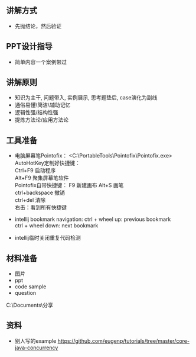 ## 讲解方式
- 先抛结论，然后验证

## PPT设计指导
* 简单内容一个案例带过

## 讲解原则
- 知识为主干, 问题带入, 实例展示, 思考题垫后, case演化为副线
- 通俗易懂\简洁\辅助记忆
- 逻辑性强/结构性强
- 提炼方法论/应用方法论

## 工具准备
* 电脑屏幕笔Pointofix： <C:\PortableTools\Pointofix\Pointofix.exe>  
  AutoHotKey定制好快捷键：  
    Ctrl+F9 启动程序  
    Alt+F9 聚集屏幕笔软件  
  Pointofix自带快捷键： 
    F9 新建画布
    Alt+S 画笔  
    ctrl+backspace 撤销  
    ctrl+del 清除  
    右击：看到所有快捷键
* intellij bookmark navigation:
ctrl + wheel up: previous bookmark  
ctrl + wheel down: next bookmark

* intellij临时关闭重复代码检测

## 材料准备
- 图片
- ppt
- code sample
- question

C:\Documents\分享

## 资料
* 别人写的example
https://github.com/eugenp/tutorials/tree/master/core-java-concurrency

